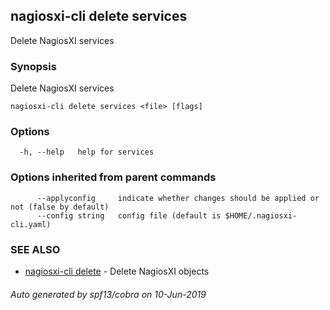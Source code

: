 ## nagiosxi-cli delete services

Delete NagiosXI services

### Synopsis

Delete NagiosXI services

```
nagiosxi-cli delete services <file> [flags]
```

### Options

```
  -h, --help   help for services
```

### Options inherited from parent commands

```
      --applyconfig     indicate whether changes should be applied or not (false by default)
      --config string   config file (default is $HOME/.nagiosxi-cli.yaml)
```

### SEE ALSO

* [nagiosxi-cli delete](nagiosxi-cli_delete.md)	 - Delete NagiosXI objects

###### Auto generated by spf13/cobra on 10-Jun-2019
